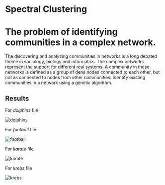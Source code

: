 # Spectral Clustering


# The problem of identifying communities in a complex network.

The discovering and analyzing communities in networks is a long debated theme in sociology, biology and informatics.
The complex networks represent the support for different real systems. A community in these networks is defined as a group of
dens nodes connected to each other, but not as connected to nodes from other communities.
Identify existing communities in a network using a genetic algorithm.

## Results

For *dolphins* file 

![dolphins](https://user-images.githubusercontent.com/62243784/111339487-78780700-8680-11eb-955b-a0cec4a24254.jpg)

For *football* file 

![football](https://user-images.githubusercontent.com/62243784/111339554-862d8c80-8680-11eb-936c-0b2d55eff49b.jpg)

For *karate* file 

![karate](https://user-images.githubusercontent.com/62243784/111339731-a9f0d280-8680-11eb-9b54-1f9aa399c8d6.jpg)

For *krebs* file 

![krebs](https://user-images.githubusercontent.com/62243784/111339816-c0972980-8680-11eb-9bc4-0a5393239fc6.jpg)



